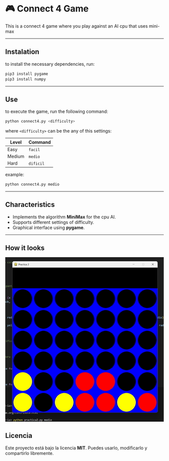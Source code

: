 # 🎮 Connect 4 Game

This is a connect 4 game where you play against an AI cpu that uses mini-max

---

## Instalation

to install the necessary dependencies, run:

```bash
pip3 install pygame
pip3 install numpy
```

---

## Use

to execute the game, run the following command:

```bash
python connect4.py <difficulty>
```

where `<difficulty>` can be the any of this settings:

| Level   | Command  |
|---------|----------|
| Easy    |  `facil` |
| Medium  | `medio`  |
| Hard    | `dificil`|

example:

```bash
python connect4.py medio
```

---

## Characteristics

- Implements the algorithm **MiniMax** for the cpu AI.  
- Supports different settings of difficulty.  
- Graphical interface using **pygame**.  

---

## How it looks

![Captura del juego](images/screenshot.png)

## Licencia

Este proyecto está bajo la licencia **MIT**. Puedes usarlo, modificarlo y compartirlo libremente.
